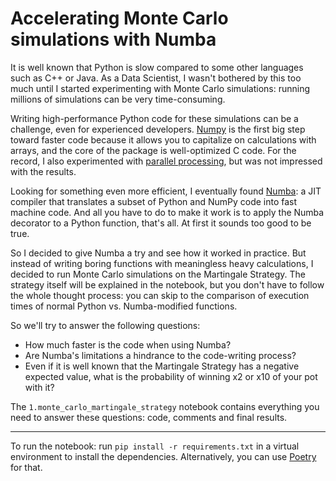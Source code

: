 # Accelerating Monte Carlo simulations with Numba

It is well known that Python is slow compared to some other languages such as C++ or Java. As a Data Scientist, I wasn't bothered by this too much until I started experimenting with Monte Carlo simulations: running millions of simulations can be very time-consuming. 

Writing high-performance Python code for these simulations can be a challenge, even for experienced developers. [Numpy](https://numpy.org/) is the first big step toward faster code because it allows you to capitalize on calculations with arrays, and the core of the package is well-optimized C code. For the record, I also experimented with [parallel processing](https://docs.python.org/3/library/multiprocessing.html), but was not impressed with the results.

Looking for something even more efficient, I eventually found [Numba](https://numba.pydata.org): a JIT compiler that translates a subset of Python and NumPy code into fast machine code. And all you have to do to make it work is to apply the Numba decorator to a Python function, that's all. At first it sounds too good to be true.

So I decided to give Numba a try and see how it worked in practice. But instead of writing boring functions with meaningless heavy calculations, I decided to run Monte Carlo simulations on the Martingale Strategy. The strategy itself will be explained in the notebook, but you don't have to follow the whole thought process: you can skip to the comparison of execution times of normal Python vs. Numba-modified functions.

So we'll try to answer the following questions:
- How much faster is the code when using Numba?
- Are Numba's limitations a hindrance to the code-writing process?
- Even if it is well known that the Martingale Strategy has a negative expected value, what is the probability of winning x2 or x10 of your pot with it?

The `1.monte_carlo_martingale_strategy` notebook contains everything you need to answer these questions: code, comments and final results.

---

To run the notebook: run `pip install -r requirements.txt` in a virtual environment to install the dependencies. Alternatively, you can use [Poetry](https://python-poetry.org/) for that.
